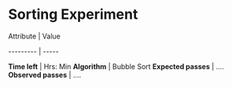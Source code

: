 Sorting Experiment
==================





Attribute | Value 

--------- | -----

**Time left** |  Hrs:   Min
**Algorithm** | Bubble Sort
**Expected passes** | ....
**Observed passes** | ....
